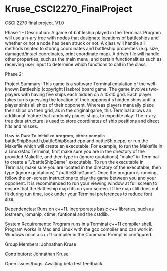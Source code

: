 # Kruse_CSCI2270_FinalProject
CSCI 2270 final project. V1.0

Phase 1 - Description:
A game of battleship played in the Terminal. Program will use a n-ary tree with nodes that designate locations of battleships and whether or not a node has been struck or not. A class will handle all methods related to storing coordinates and battleship properties (e.g. size, damaged/intact coordinates, print coordinate map). A driver file will handle other properties, such as the main menu, and certain functionalities such as receiving user input to determine which functions to call in the class.

Phase 2:

Project Summary:
This game is a software Terminal emulation of the well-known Battleship (copyright Hasbro) board game. The game involves two-players with having five ships each hidden on a 10x10 grid. Each player takes turns guessing the location of their opponent's hidden ships until a player sinks all ships of their opponent. Whereas players manually place their ships on their grid, as in the original game, this Terminal allows an additional feature that randomly places ships, to expedite play. The n-ary tree data structure is used to store coordinates of ship positions and direct hits and misses.

How to Run:
To initialize program, either compile battleShipBoard.h,battleShipBoard.cpp and battleShip.cpp, or run the Makefile which will create an executable. For example, to run the Makefile in a Linux/Mac Terminal, first make sure you are in the directory of the provided Makefile, and then type in (ignore quotations) "make" in Terminal to create a "./battleShipGame" executable. To run the executable in Terminal, make sure you are located in the directory of the executable, then type (ignore quotations) "./battleShipGame". Once the program is running, follow the on-screen instructions to play the game between you and your opponent. It is recommended to run your viewing window at full screen to ensure that the Battleship map fits on your screen. If the map still does not fit during run time, look under your Terminal preferences to reduce font size.

Dependencies:
Runs on c++11. Incorporates basic c++ libraries, such as iostream, iomanip, ctime, funtional and the cstdlib.

System Requirements:
Program runs in a Terminal c++11 compiler shell. Program works in Mac and Linux with the gcc compiler and can work in Windows once a c++11 compiler in the Command Prompt is configured.

Group Members:
Johnathan Kruse

Contributors:
Johnathan Kruse

Open issues/bugs:
Awaiting beta test feedback.
